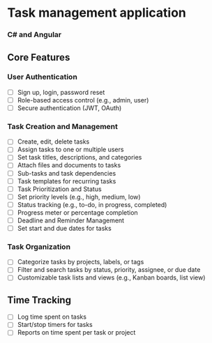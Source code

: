 
# Task management application
### C# and Angular 

## Core Features

### User Authentication
- [ ] Sign up, login, password reset
- [ ] Role-based access control (e.g., admin, user)
- [ ] Secure authentication (JWT, OAuth)

### Task Creation and Management
- [ ] Create, edit, delete tasks
- [ ] Assign tasks to one or multiple users
- [ ] Set task titles, descriptions, and categories
- [ ] Attach files and documents to tasks
- [ ] Sub-tasks and task dependencies
- [ ] Task templates for recurring tasks
- [ ] Task Prioritization and Status
- [ ] Set priority levels (e.g., high, medium, low)
- [ ] Status tracking (e.g., to-do, in progress, completed)
- [ ] Progress meter or percentage completion
- [ ] Deadline and Reminder Management
- [ ] Set start and due dates for tasks

### Task Organization
- [ ] Categorize tasks by projects, labels, or tags
- [ ] Filter and search tasks by status, priority, assignee, or due date
- [ ] Customizable task lists and views (e.g., Kanban boards, list view)

## Time Tracking
- [ ] Log time spent on tasks
- [ ] Start/stop timers for tasks
- [ ] Reports on time spent per task or project
